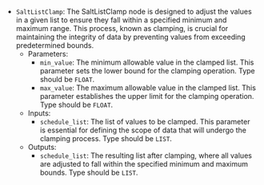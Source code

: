 - `SaltListClamp`: The SaltListClamp node is designed to adjust the values in a given list to ensure they fall within a specified minimum and maximum range. This process, known as clamping, is crucial for maintaining the integrity of data by preventing values from exceeding predetermined bounds.
    - Parameters:
        - `min_value`: The minimum allowable value in the clamped list. This parameter sets the lower bound for the clamping operation. Type should be `FLOAT`.
        - `max_value`: The maximum allowable value in the clamped list. This parameter establishes the upper limit for the clamping operation. Type should be `FLOAT`.
    - Inputs:
        - `schedule_list`: The list of values to be clamped. This parameter is essential for defining the scope of data that will undergo the clamping process. Type should be `LIST`.
    - Outputs:
        - `schedule_list`: The resulting list after clamping, where all values are adjusted to fall within the specified minimum and maximum bounds. Type should be `LIST`.
